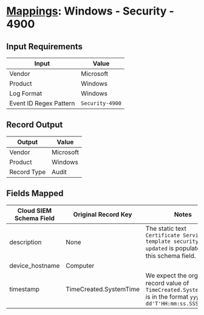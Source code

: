 # [Mappings](README.md): Windows - Security - 4900

## Input Requirements

|Input|Value|
|-----|-----|
|Vendor|Microsoft|
|Product|Windows|
|Log Format|Windows|
|Event ID Regex Pattern|`Security-4900`|

## Record Output

|Output|Value|
|------|-----|
|Vendor|Microsoft|
|Product|Windows|
|Record Type|Audit|

## Fields Mapped

|Cloud SIEM Schema Field|Original Record Key|Notes|
|-----------------------|-------------------|-----|
|description|None|The static text `Certificate Services template security was updated` is populated in this schema field.|
|device_hostname|Computer||
|timestamp|TimeCreated.SystemTime|We expect the orginal record value of `TimeCreated.SystemTime` is in the format `yyyy-MM-dd'T'HH:mm:ss.SSSSSSSSSZ`|


